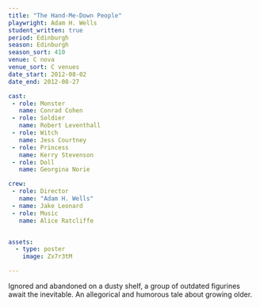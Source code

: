 ```yaml
---
title: "The Hand-Me-Down People"
playwright: Adam H. Wells
student_written: true
period: Edinburgh
season: Edinburgh
season_sort: 410
venue: C nova
venue_sort: C venues
date_start: 2012-08-02
date_end: 2012-08-27

cast:
 - role: Monster
   name: Conrad Cohen
 - role: Soldier
   name: Robert Leventhall
 - role: Witch
   name: Jess Courtney
 - role: Princess
   name: Kerry Stevenson
 - role: Doll
   name: Georgina Norie

crew:
 - role: Director
   name: "Adam H. Wells"
 - name: Jake Leonard
 - role: Music
   name: Alice Ratcliffe


assets:
  - type: poster
    image: Zx7r3tM

---
```


Ignored and abandoned on a dusty shelf, a group of outdated figurines await the inevitable. An allegorical and humorous tale about growing older.
